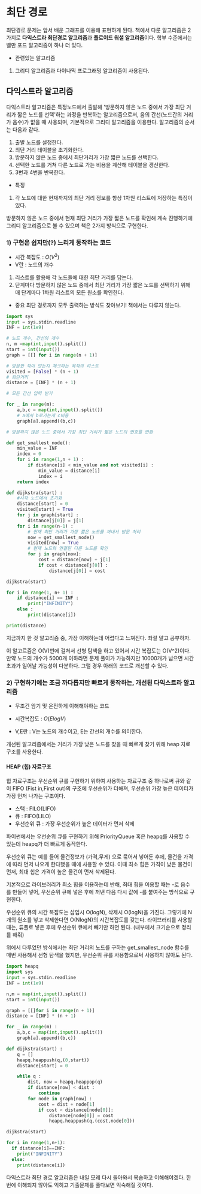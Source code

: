 # 최단 경로

최단경로 문제는 앞서 배운 그래프를 이용해 표현하게 된다. 책에서 다룬 알고리즘은 2가지로 **다익스트라 최단경로 알고리즘**과 **플로이드 워셜 알고리즘**이다. 학부 수준에서는 벨만 포드 알고리즘이 하나 더 있다.

- 관련있는 알고리즘

1. 그리디 알고리즘과 다이나믹 프로그래밍 알고리즘이 사용된다.

## 다익스트라 알고리즘

다익스트라 알고리즘은 특정노드에서 출발해 '방문하지 않은 노드 중에서 가장 최단 거리가 짧은 노드를 선택'하는 과정을 반복하는 알고리즘으로서, 음의 간선(노드간의 거리가 음수)가 없을 때 사용되며, 기본적으로 그리디 알고리즘을 이용한다. 알고리즘의 순서는 다음과 같다.

1. 출발 노드를 설정한다.
2. 최단 거리 테이블을 초기화한다.
3. 방문하지 않은 노드 중에서 최단거리가 가장 짧은 노드를 선택한다.
4. 선택한 노드를 거쳐 다른 노드로 가는 비용을 계산해 테이블을 갱신한다.
5. 3번과 4번을 반복한다.

- 특징

1. 각 노드에 대한 현재까지의 최단 거리 정보를 항상 1차원 리스트에 저장하는 특징이 있다.

방문하지 않은 노드 중에서 현재 최단 거리가 가장 짧은 노드를 확인해 계속 진행하기에 그리디 알고리즘으로 볼 수 있으며 책은 2가지 방식으로 구현한다.

### 1) 구현은 쉽지만(?) 느리게 동작하는 코드

- 시간 복잡도 : $O(V^2)$
- V란 : 노드의 개수

1. 리스트를 활용해 각 노드들에 대한 최단 거리를 담는다.
2. 단계마다 방문하지 않은 노드 중에서 최단 거리가 가장 짧은 노드를 선택하기 위해 매 단계마다 1차원 리스트의 모든 원소를 확인한다.

- 중요 최단 경로까지 모두 출력하는 방식도 찾아보기! 책에서는 다루지 않는다.

```python
import sys
input = sys.stdin.readline
INF = int(1e9)

# 노드 개수, 간선의 개수
n, m =map(int,input().split())
start = int(input())
graph = [[] for i in range(n + 1)]

# 방문한 적이 있는지 체크하는 목적의 리스트
visited = [False] * (n + 1)
# 최단거리
distance = [INF] * (n + 1)

# 모든 간선 입력 받기

for _ in range(m):
    a,b,c = map(int,input().split())
    # a에서 b로가는게 c비용
    graph[a].append((b,c))

# 방문하지 않은 노드 중에서 가장 최단 거리가 짧은 노드의 번호를 반환

def get_smallest_node():
    min_value = INF
    index = 0
    for i in range(1,n + 1) :
        if distance[i] < min_value and not visited[i] :
            min_value = distance[i]
            index = i
    return index

def dijkstra(start) :
    #시작 노드에서 초기화
    distance[start] = 0
    visited[start] = True
    for j in graph[start] :
        distance[j[0]] = j[1]
    for i in range(n-1) :
        # 현재 최단 거리가 가장 짧은 노드를 꺼내서 방문 처리
        now = get_smallest_node()
        visited[now] = True
        # 현재 노드와 연결된 다른 노드를 확인
        for j in graph[now]:
            cost = distance[now] + j[1]
            if cost < distance[j[0]] :
                distance[j[0]] = cost

dijkstra(start)

for i in range(1, n+ 1) :
    if distance[i] == INF :
        print("INFINITY")
    else :
        print(distance[i])

print(distance)
```

지금까지 한 것 알고리즘 중, 가장 이해하는데 어렵다고 느껴진다. 좌절 말고 공부하자.

이 알고르즘은 O(V)번에 걸쳐서 선형 탐색을 하고 있어서 시간 복잡도는 O(V^2)이다. 만약 노드의 개수가 5000개 이하라면 문제 풀이가 가능하지만 10000개가 넘으면 시간 초과가 일어날 가능성이 다분하다. 그럴 경우 아래의 코드로 개선할 수 있다.

### 2) 구현하기에는 조금 까다롭지만 빠르게 동작하는, 개선된 다익스트라 알고리즘

- 무조건 암기 및 온전하게 이해해야하는 코드

- 시간복잡도 : $O(ElogV)$
- V,E란 : V는 노드의 개수이고, E는 간선의 개수를 의미한다.

개선된 알고리즘에서는 거리가 가장 낮은 노드를 찾을 때 빠르게 찾기 위해 heap 자료구조를 사용한다.

#### HEAP (힙) 자료구조

힙 자료구조는 우선순위 큐를 구현하기 위하여 사용하는 자료구조 중 하나로써 큐와 같이 FIFO (Fist in,First out)의 구조에 우선순위가 더해져, 우선순위 가장 높은 데이터가 가장 먼저 나가는 구조이다.

- 스택 : FILO(LIFO)
- 큐 : FIFO(LILO)
- 우선순위 큐 : 가장 우선순위가 높은 데이터가 먼저 삭제

파이썬에서는 우선순위 큐를 구현하기 위해 PriorityQueue 혹은 heapq를 사용할 수 있는데 heapq가 더 빠르게 동작한다.

우선순위 큐는 예를 들어 물건정보가 (가격,무게) 으로 묶어서 넣어둔 후에, 물건을 가격에 따라 먼저 나오게 한다했을 때에 사용할 수 있다. 이때 최소 힙은 가격이 낮은 물건이 먼저, 최대 힙은 가격이 높은 물건이 먼저 삭제된다.

기본적으로 라이브러리가 최소 힙을 이용하는데 반해, 최대 힙을 이용할 때는 -로 음수를 만들어 넣어, 우선순위 큐에 넣은 후에 꺼낸 다음 다시 값에 -를 붙여주는 방식으로 구현한다.

우선순위 큐의 시간 복잡도는 삽입시 O(logN), 삭제시 O(logN)을 가진다. 그렇기에 N개의 원소를 넣고 삭제한다면 O(NlogN)의 시간복잡도를 갖는다. 라이브러리를 사용할 때는, 튜플로 넣은 후에 우선순위 큐에서 빼기만 하면 된다. (내부에서 크기순으로 정리를 해줘)

위에서 다루었던 방식에서는 최단 거리의 노드를 구하는 get_smallest_node 함수를 매번 사용해서 선형 탐색을 했지만, 우선순위 큐를 사용함으로써 사용하지 않아도 된다.

```python
import heapq
import sys
input = sys.stdin.readline
INF = int(1e9)

n,m = map(int,input().split())
start = int(input())

graph = [[]for i in range(n + 1)]
distance = [INF] * (n + 1)

for _ in range(m) :
    a,b,c = map(int,input().split())
    graph[a].append((b,c))

def dijkstra(start) :
    q = []
    heapq.heappush(q,(0,start))
    distance[start] = 0

    while q :
        dist, now = heapq.heappop(q)
        if distance[now] < dist :
            continue
        for node in graph[now] :
            cost = dist + node[1]
            if cost < distance[node[0]]:
                distance[node[0]] = cost
                heapq.heappush(q,(cost,node[0]))

dijkstra(start)

for i in range(1,n+1):
  if distance[i]==INF:
    print("INFINITY")
  else:
    print(distance[i])

```

다익스트라 최단 경로 알고리즘은 내일 모레 다시 돌아와서 복습하고 이해해야겠다. 한번에 이해되지 않아도 익히고 기출문제를 풀다보면 익숙해질 것이다.
